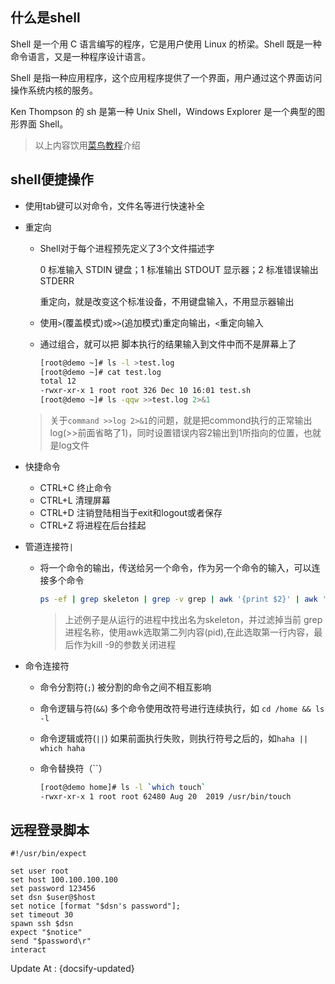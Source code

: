 ## 什么是shell

Shell 是一个用 C 语言编写的程序，它是用户使用 Linux 的桥梁。Shell 既是一种命令语言，又是一种程序设计语言。

Shell 是指一种应用程序，这个应用程序提供了一个界面，用户通过这个界面访问操作系统内核的服务。

Ken Thompson 的 sh 是第一种 Unix Shell，Windows Explorer 是一个典型的图形界面 Shell。

> 以上内容饮用[菜鸟教程](https://www.runoob.com/linux/linux-shell.html)介绍

## shell便捷操作

- 使用tab键可以对命令，文件名等进行快速补全

- 重定向

  - Shell对于每个进程预先定义了3个文件描述字

    0 标准输入 STDIN	键盘；1 标准输出 STDOUT	显示器；2 标准错误输出 STDERR

    重定向，就是改变这个标准设备，不用键盘输入，不用显示器输出

  - 使用`>`(覆盖模式)或`>>`(追加模式)重定向输出，`<`重定向输入

  - 通过组合，就可以把 脚本执行的结果输入到文件中而不是屏幕上了

    ```bash
    [root@demo ~]# ls -l >test.log
    [root@demo ~]# cat test.log 
    total 12
    -rwxr-xr-x 1 root root 326 Dec 10 16:01 test.sh
    [root@demo ~]# ls -qqw >>test.log 2>&1
    ```

  > 关于`command >>log 2>&1`的问题，就是把commond执行的正常输出log(>>前面省略了1)，同时设置错误内容2输出到1所指向的位置，也就是log文件

- 快捷命令

  - CTRL+C 终止命令
  - CTRL+L 清理屏幕
  - CTRL+D 注销登陆相当于exit和logout或者保存
  - CTRL+Z 将进程在后台挂起

- 管道连接符`|`

  - 将一个命令的输出，传送给另一个命令，作为另一个命令的输入，可以连接多个命令

    ```bash
    ps -ef | grep skeleton | grep -v grep | awk '{print $2}' | awk 'NR==1' | xargs kill -9
    ```

    > 上述例子是从运行的进程中找出名为skeleton，并过滤掉当前 grep进程名称，使用awk选取第二列内容(pid),在此选取第一行内容，最后作为kill -9的参数关闭进程

- 命令连接符

  - 命令分割符(`;`) 被分割的命令之间不相互影响

  - 命令逻辑与符(`&&`) 多个命令使用改符号进行连续执行，如 `cd /home && ls -l`

  - 命令逻辑或符(`||`) 如果前面执行失败，则执行符号之后的，如`haha || which haha`

  - 命令替换符（``）

    ```bash
    [root@demo home]# ls -l `which touch`
    -rwxr-xr-x 1 root root 62480 Aug 20  2019 /usr/bin/touch
    ```


## 远程登录脚本

```shell
#!/usr/bin/expect

set user root
set host 100.100.100.100
set password 123456
set dsn $user@$host
set notice [format "$dsn's password"];
set timeout 30
spawn ssh $dsn
expect "$notice"
send "$password\r"
interact
```



Update At : {docsify-updated}